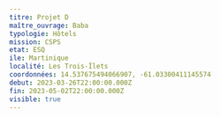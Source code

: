 ```yaml
---
titre: Projet D
maître_ouvrage: Baba
typologie: Hôtels
mission: CSPS
etat: ESQ
ile: Martinique
localité: Les Trois-Îlets
coordonnées: 14.537675494066907, -61.03300411145574
debut: 2023-03-26T22:00:00.000Z
fin: 2023-05-02T22:00:00.000Z
visible: true
---
```


